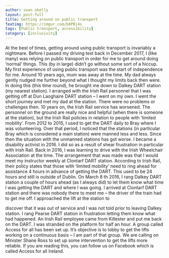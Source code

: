 ```yaml
---
author: sean okelly
layout: post-full
title: Getting around on public transport
featimg: https://imgur.com/b8PBj4s
tags: [Public transport, accessibility]
category: [inclusivity]
---
```


At the best of times, getting around using public transport is invariably a
nightmare. Before I passed my driving test back in December 2017, I (like
many) was relying on public transport in order for me to get around doing
‘normal’ things. This (by in large) didn’t go without some sort of a hiccup.
My first experience of using public transport was the start of independence for
me. Around 10 years ago, mum was away at the time. My dad always gently
nudged me further beyond what I thought my limits back then were.
In doing this (this time round), he brought me down to Dalkey DART station
(my nearest station). I arranged with the Irish Rail personnel that I was getting
off at Dun Laoghaire DART station – I went on my own. I went the short
journey and met my dad at the station. There were no problems or challenges
then.
10 years on, the Irish Rail service has worsened. The personnel on the ground
are really nice and helpful (when there is someone at the station), but the Irish
Rail policies in relation to people with ‘limited mobility’. From 2012 to 2015, I
used to get the DART daily to Bray where I was volunteering. Over that period,
I noticed that the stations (in particular Bray which is considered a main
station) were manned less and less. Since then the situation with the
unmanned stations has got worse.
I became a disability activist in 2016. I did so as a result of shear frustration in
particular with Irish Rail.
Back in 2016, I was learning to drive with the Irish Wheelchair Association at
the time. The arrangement that was made was that I would meet my instructor
weekly at Clontarf DART station. According to Irish Rail, their policy states that
those with ‘limited mobility’ need to ring ahead for assistance 4 hours in
advance of getting the DART. This used to be 24 hours and still is outside of
Dublin.
On March 8 th 2016, I rang Dalkey DART station a couple of hours ahead (as I
always did) to let them know what time I was getting the DART and where I
was going.
I arrived at Clontarf DART station and there was nobody there to meet me –
the driver of the train had to get me off. I approached the lift at the station to

discover that it was out of service and I was not told prior to leaving Dalkey
station.
I rang Pearse DART station in frustration letting them know what had
happened. An Irish Rail employee came from Killester and put me back on the
DART. I was stranded on the platform for half an hour.
A group called Access for all has been set up. It’s objective is to lobby to get the
lifts working on a continuous basis – I am part of that group. We are calling on
Minister Shane Ross to set up some intervention to get the lifts more reliable.
If you are reading this, you can follow us on Facebook which is called Access for
all Ireland.

